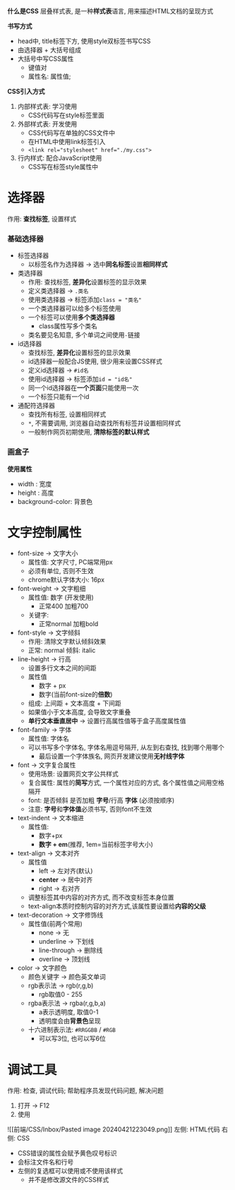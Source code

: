 
**什么是CSS**
层叠样式表, 是一种**样式表**语言, 用来描述HTML文档的呈现方式

**书写方式**
- head中, title标签下方, 使用style双标签书写CSS
- 由选择器 + 大括号组成
- 大括号中写CSS属性
	- 键值对
	- 属性名: 属性值;

**CSS引入方式**
1. 内部样式表: 学习使用
	- CSS代码写在style标签里面
2. 外部样式表: 开发使用
	- CSS代码写在单独的CSS文件中
	- 在HTML中使用link标签引入
	- `<link rel="stylesheet" href="./my.css">`
3. 行内样式: 配合JavaScript使用
	- CSS写在标签style属性中

# 选择器
作用: **查找标签**, 设置样式

### 基础选择器

- 标签选择器
	- 以标签名作为选择器 -> 选中**同名标签**设置**相同样式**
- 类选择器
	- 作用: 查找标签, **差异化**设置标签的显示效果
	- 定义类选择器 -> `.类名`
	- 使用类选择器 -> 标签添加`class = "类名"`
	- 一个类选择器可以给多个标签使用
	- 一个标签可以使用**多个类选择器**
		- class属性写多个类名
	- 类名要见名知意, 多个单词之间使用`-`链接
- id选择器
	- 查找标签, **差异化**设置标签的显示效果
	- id选择器一般配合JS使用, 很少用来设置CSS样式
	- 定义id选择器 -> `#id名`
	- 使用id选择器 -> 标签添加`id = "id名"`
	- 同一个id选择器在**一个页面**只能使用一次
	- 一个标签只能有一个id
- 通配符选择器
	- 查找所有标签, 设置相同样式
	- `*`, 不需要调用, 浏览器自动查找所有标签并设置相同样式
	- 一般制作网页初期使用, **清除标签的默认样式**

### 画盒子

**使用属性**
- width : 宽度
- height : 高度
- background-color: 背景色

# 文字控制属性

- font-size -> 文字大小
	- 属性值: 文字尺寸, PC端常用px
	- 必须有单位, 否则不生效
	- chrome默认字体大小: 16px
- font-weight -> 文字粗细
	- 属性值: 数字 (开发使用)
		- 正常400 加粗700
	- 关键字: 
		- 正常normal 加粗bold
- font-style -> 文字倾斜
	- 作用: 清除文字默认倾斜效果
	- 正常: normal 倾斜: italic
- line-height -> 行高
	- 设置多行文本之间的间距
	- 属性值
		- 数字 + px
		- 数字(当前font-size的**倍数**)
	- 组成: 上间距 + 文本高度 + 下间距
	- 如果值小于文本高度, 会导致文字重叠
	- **单行文本垂直居中** -> 设置行高属性值等于盒子高度属性值
- font-family -> 字体
	- 属性值: 字体名
	- 可以书写多个字体名,  字体名用逗号隔开, 从左到右查找, 找到哪个用哪个
		- 最后设置一个字体族名, 网页开发建议使用**无衬线字体**
- font -> 文字复合属性
	- 使用场景: 设置网页文字公共样式
	- 复合属性: 属性的**简写**方式, 一个属性对应的方式, 各个属性值之间用空格隔开
	- font: 是否倾斜 是否加粗 **字号**/行高 **字体** (必须按顺序)
	- 注意: **字号**和**字体值**必须书写, 否则font不生效
- text-indent -> 文本缩进
	- 属性值: 
		- 数字+px
		- **数字 + em**(推荐, 1em=当前标签字号大小)
- text-align -> 文本对齐
	- 属性值
		- left -> 左对齐(默认)
		- **center** -> 居中对齐
		- right -> 右对齐
	- 调整标签其中内容的对齐方式, 而不改变标签本身位置
	- text-align本质时控制内容的对齐方式,该属性要设置给**内容的父级**
- text-decoration -> 文字修饰线
	- 属性值(前两个常用)
		- none -> 无
		- underline -> 下划线
		- line-through -> 删除线
		- overline -> 顶划线
- color -> 文字颜色
	- 颜色关键字 -> 颜色英文单词
	- rgb表示法 -> rgb(r,g,b)
		- rgb取值0 - 255
	- rgba表示法 -> rgba(r,g,b,a)
		- a表示透明度, 取值0-1
		- 透明度会由**背景色**呈现
	- 十六进制表示法: `#RRGGBB` / `#RGB`
		- 可以写3位, 也可以写6位

# 调试工具
作用: 检查, 调试代码; 帮助程序员发现代码问题, 解决问题

1. 打开 -> F12
2. 使用

![[前端/CSS/Inbox/Pasted image 20240421223049.png]]
左侧: HTML代码 右侧: CSS
- CSS错误的属性会赋予黄色叹号标识
- 会标注文件名和行号
- 左侧的复选框可以使用或不使用该样式
	- 并不是修改源文件的CSS样式







